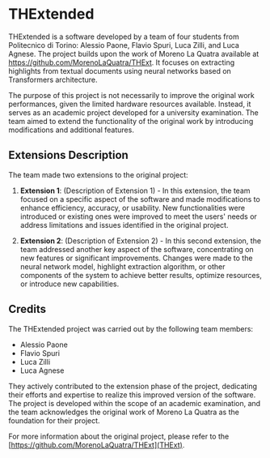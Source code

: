 # THExtended

THExtended is a software developed by a team of four students from Politecnico di Torino: Alessio Paone, Flavio Spuri, Luca Zilli, and Luca Agnese. The project builds upon the work of Moreno La Quatra available at https://github.com/MorenoLaQuatra/THExt. It focuses on extracting highlights from textual documents using neural networks based on Transformers architecture.

The purpose of this project is not necessarily to improve the original work performances, given the limited hardware resources available. Instead, it serves as an academic project developed for a university examination. The team aimed to extend the functionality of the original work by introducing modifications and additional features.

## Extensions Description

The team made two extensions to the original project:

1. **Extension 1**: (Description of Extension 1) - In this extension, the team focused on a specific aspect of the software and made modifications to enhance efficiency, accuracy, or usability. New functionalities were introduced or existing ones were improved to meet the users' needs or address limitations and issues identified in the original project.

2. **Extension 2**: (Description of Extension 2) - In this second extension, the team addressed another key aspect of the software, concentrating on new features or significant improvements. Changes were made to the neural network model, highlight extraction algorithm, or other components of the system to achieve better results, optimize resources, or introduce new capabilities.


## Credits

The THExtended project was carried out by the following team members:

- Alessio Paone
- Flavio Spuri
- Luca Zilli
- Luca Agnese

They actively contributed to the extension phase of the project, dedicating their efforts and expertise to realize this improved version of the software. The project is developed within the scope of an academic examination, and the team acknowledges the original work of Moreno La Quatra as the foundation for their project.

For more information about the original project, please refer to the [https://github.com/MorenoLaQuatra/THExt](THExt).
